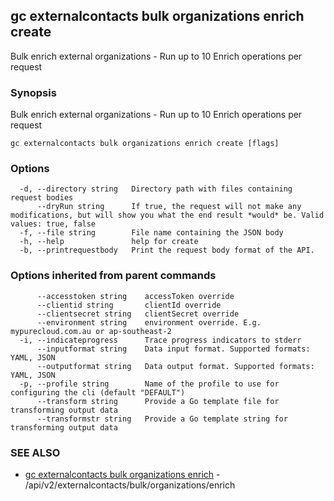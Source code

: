 ## gc externalcontacts bulk organizations enrich create

Bulk enrich external organizations - Run up to 10 Enrich operations per request

### Synopsis

Bulk enrich external organizations - Run up to 10 Enrich operations per request

```
gc externalcontacts bulk organizations enrich create [flags]
```

### Options

```
  -d, --directory string   Directory path with files containing request bodies
      --dryRun string      If true, the request will not make any modifications, but will show you what the end result *would* be. Valid values: true, false
  -f, --file string        File name containing the JSON body
  -h, --help               help for create
  -b, --printrequestbody   Print the request body format of the API.
```

### Options inherited from parent commands

```
      --accesstoken string    accessToken override
      --clientid string       clientId override
      --clientsecret string   clientSecret override
      --environment string    environment override. E.g. mypurecloud.com.au or ap-southeast-2
  -i, --indicateprogress      Trace progress indicators to stderr
      --inputformat string    Data input format. Supported formats: YAML, JSON
      --outputformat string   Data output format. Supported formats: YAML, JSON
  -p, --profile string        Name of the profile to use for configuring the cli (default "DEFAULT")
      --transform string      Provide a Go template file for transforming output data
      --transformstr string   Provide a Go template string for transforming output data
```

### SEE ALSO

* [gc externalcontacts bulk organizations enrich](gc_externalcontacts_bulk_organizations_enrich.html)	 - /api/v2/externalcontacts/bulk/organizations/enrich


